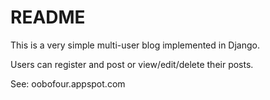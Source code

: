 # README #

This is a very simple multi-user blog implemented in Django.

Users can register and post or view/edit/delete their posts.

See: oobofour.appspot.com